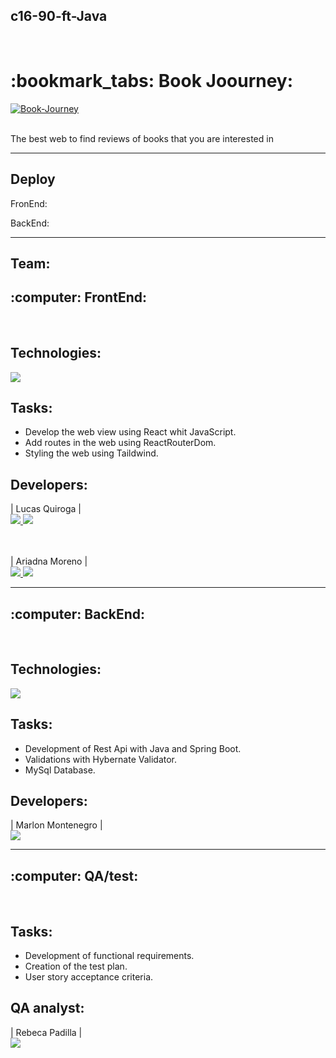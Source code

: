 <h2>c16-90-ft-Java</h2>
<BR>
<h1>:bookmark_tabs: Book Joourney:</h1>
<a href="https://ibb.co/0QpjJ35"><img src="https://i.ibb.co/nRqskSp/Book-Journey.jpg" alt="Book-Journey" border="0"></a>

<Br>
<Br>
<p>The best web to find reviews of books that you are interested in</p>

<hr>

<h2>Deploy</h2>
<p>FronEnd:</p>
<p>BackEnd:</p>

<hr>
<h2>Team:</h2>
<h2> :computer: FrontEnd:</h2>
<Br>
<h2>Technologies:</h2>
<img src="https://skillicons.dev/icons?i=js,html,css,react,vite,tailwind" />
<Br>
<h2>Tasks:</h2>

- Develop the web view using React whit JavaScript.
- Add routes in the web using ReactRouterDom.
- Styling the web using Taildwind.

<h2>Developers:</h2>

|   Lucas Quiroga   |
<Br>
 <a href="https://www.linkedin.com/in/lucas-quiroga-/" target="_blank"><img src="https://skillicons.dev/icons?i=linkedin" /> </a>  <a href="https://github.com/Lucas-Quiroga" target="_blank"><img src="https://skillicons.dev/icons?i=github" /> </a> 

<Br>
<Br>
|   Ariadna Moreno   |
<Br>
 <a href="https://www.linkedin.com/in/ariadnamorenol/" target="_blank"><img src="https://skillicons.dev/icons?i=linkedin" /> </a>  <a href="https://github.com/AriadnaMorenoL" target="_blank"><img src="https://skillicons.dev/icons?i=github" /> </a> 

 <hr>
 
<h2> :computer: BackEnd:</h2>
<Br>
<h2>Technologies:</h2>
<img src="https://skillicons.dev/icons?i=java,spring,mysql" />
<Br>
<h2>Tasks:</h2>

- Development of Rest Api with Java and Spring Boot.
- Validations with Hybernate Validator.
- MySql Database.

<h2>Developers:</h2>
|   Marlon Montenegro   |
<Br>
<a href="   " target="_blank"><img src="https://skillicons.dev/icons?i=linkedin" /> </a>
<hr>
<h2> :computer: QA/test:</h2>
<Br>
<h2>Tasks:</h2>

- Development of functional requirements.
- Creation of the test plan.
- User story acceptance criteria.

<h2>QA analyst:</h2>

|   Rebeca Padilla   |
<Br>
<a href="   " target="_blank"><img src="https://skillicons.dev/icons?i=linkedin" /> </a>



